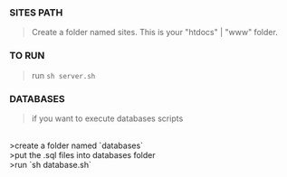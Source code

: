 ### SITES PATH
> Create a folder named sites. This is your "htdocs" | "www" folder.

### TO RUN
>run `sh server.sh`

### DATABASES
>if you want to execute databases scripts
<br>
>create a folder named `databases`
<br>
>put the .sql files into databases folder
<br>
>run `sh database.sh`